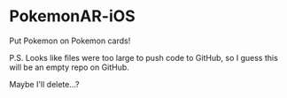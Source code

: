 # PokemonAR-iOS
Put Pokemon on Pokemon cards!

P.S. Looks like files were too large to push code to GitHub, so I guess this will be an empty repo on GitHub.

Maybe I'll delete...?
